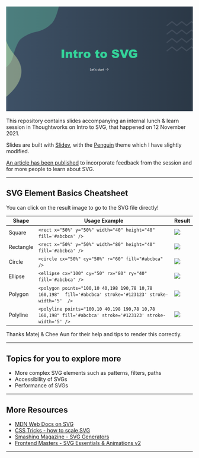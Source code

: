 ![](./intro-to-svg-slides-cover.png)

This repository contains slides accompanying an internal lunch & learn session in Thoughtworks on Intro to SVG, that happened on 12 November 2021.

Slides are built with [Slidev](https://github.com/slidevjs/slidev), with the [Penguin](https://github.com/alvarosaburido/slidev-theme-penguin) theme which I have slightly modified.

[An article has been published](https://esteetey.dev/introduction-to-svg) to incorporate feedback from the session and for more people to learn about SVG.

---

## SVG Element Basics Cheatsheet

You can click on the result image to go to the SVG file directly!


| Shape     | Usage Example                                                                                                | Result                                                                                                         |
| --------- | ------------------------------------------------------------------------------------------------------------ | -------------------------------------------------------------------------------------------------------------- |
| Square    | `<rect x="50%" y="50%" width="40" height="40" fill='#abcbca' />`                                             | <img src="https://raw.githubusercontent.com/lyqht/intro-to-svg-slides/main/public/svg/shapes/square.svg" />    |
| Rectangle | `<rect x="50%" y="50%" width="80" height="40" fill='#abcbca' />`                                             | <img src="https://raw.githubusercontent.com/lyqht/intro-to-svg-slides/main/public/svg/shapes/rectangle.svg" /> |
| Circle    | `<circle cx="50%" cy="50%" r="60" fill="#abcbca" />`                                                         | <img src="https://raw.githubusercontent.com/lyqht/intro-to-svg-slides/main/public/svg/shapes/circle.svg" />    |
| Ellipse   | `<ellipse cx="100" cy="50" rx="80" ry="40" fill='#abcbca' />`                                                | <img src="https://raw.githubusercontent.com/lyqht/intro-to-svg-slides/main/public/svg/shapes/ellipse.svg" />   |
| Polygon   | `<polygon points="100,10 40,198 190,78 10,78 160,198"  fill='#abcbca' stroke='#123123' stroke-width='5'  />` | <img src="https://raw.githubusercontent.com/lyqht/intro-to-svg-slides/main/public/svg/shapes/polygon.svg" />   |
| Polyline  | `<polyline points="100,10 40,198 190,78 10,78 160,198" fill='#abcbca' stroke='#123123' stroke-width='5' />`  | <img src="https://raw.githubusercontent.com/lyqht/intro-to-svg-slides/main/public/svg/shapes/polyline.svg" />  |

Thanks Matej & Chee Aun for their help and tips to render this correctly.

---

## Topics for you to explore more

- More complex SVG elements such as patterns, filters, paths
- Accessibility of SVGs
- Performance of SVGs

---

## More Resources

- [MDN Web Docs on SVG](https://developer.mozilla.org/en-US/docs/Web/SVG)
- [CSS Tricks - how to scale SVG](https://css-tricks.com/scale-svg/)
- [Smashing Magazine - SVG Generators](https://www.smashingmagazine.com/2021/03/svg-generators/)
- [Frontend Masters - SVG Essentials & Animations v2](https://frontendmasters.com/courses/svg-essentials-animation/?utm_source=css-tricks&utm_medium=website&utm_campaign=css-tricks-tags-sidebar)

---
